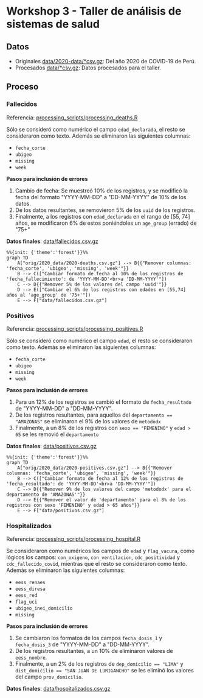# Workshop 3 - Taller de análisis de sistemas de salud

## Datos

- Originales [data/2020-data/*csv.gz](data/2020-data/): Del año 2020 de COVID-19 de Perú.
- Procesados [data/*csv.gz](data/): Datos procesados para el taller.

## Proceso

### Fallecidos

Referencia: [processing_scripts/processing_deaths.R](processing_scripts/processing_deaths.R)

Sólo se consideró como numérico el campo `edad_declarada`, el resto se consideraron como texto. Además se eliminaron las siguientes columnas:

- `fecha_corte`
- `ubigeo`
- `missing`
- `week`

**Pasos para inclusión de errores**

1. Cambio de fecha: Se muestreó 10% de los registros, y se modificó la fecha del formato "YYYY-MM-DD" a "DD-MM-YYYY" de 10% de los datos.
2. De los datos resultantes, se removieron 5% de los `uuid` de los registros.
3. Finalmente, a los registros con `edad_declarada` en el rango de [55, 74] años, se modificaron 6% de estos poniéndoles un `age_group` (errado) de "75+"

**Datos finales**: [data/fallecidos.csv.gz](data/fallecidos.csv.gz)

```mermaid
%%{init: {'theme':'forest'}}%%
graph TD
    A["orig/2020_data/2020-deaths.csv.gz"] --> B{{"Remover columnas: 'fecha_corte', 'ubigeo', 'missing', 'week'"}}
    B --> C(["Cambiar formato de fecha al 10% de los registros de 'fecha_fallecimiento': de 'YYYY-MM-DD'<br>a 'DD-MM-YYYY'"])
    C --> D{{"Remover 5% de los valores del campo 'uuid'"}}
    D --> E(["Cambiar el 6% de los registros con edades en [55,74] años al 'age_group' de '75+'"])
    E --> F["data/fallecidos.csv.gz"]
```


### Positivos

Referencia: [processing_scripts/processing_positives.R](processing_scripts/processing_positives.R)

Sólo se consideró como numérico el campo `edad`, el resto se consideraron como texto. Además se eliminaron las siguientes columnas:

- `fecha_corte`
- `ubigeo`
- `missing`
- `week`

**Pasos para inclusión de errores**

1. Para un 12% de los registros se cambió el formato de `fecha_resultado` de "YYYY-MM-DD" a "DD-MM-YYYY".
2. De los registros resultantes, para aquellos del `departamento == "AMAZONAS"` se eliminaron el 9% de los valores de `metododx`
3. Finalmente, a un 8% de los registros con `sexo == "FEMENINO"` y `edad > 65` se les removió el `departamento`

**Datos finales**: [data/positivos.csv.gz](data/positivos.csv.gz)

```mermaid
%%{init: {'theme':'forest'}}%%
graph TD
    A["orig/2020_data/2020-positives.csv.gz"] --> B{{"Remover columnas: 'fecha_corte', 'ubigeo', 'missing', 'week'"}}
    B --> C(["Cambiar formato de fecha al 12% de los registros de 'fecha_resultado': de 'YYYY-MM-DD'<br>a 'DD-MM-YYYY'"])
    C --> D{{"Remover 9% de los valores del campo 'metododx' para el departamento de 'AMAZONAS'"}}
    D --> E{{"Remover el valor de 'departamento' para el 8% de los registros con sexo 'FEMENINO' y edad > 65 años"}}
    E --> F["data/positivos.csv.gz"]
```

### Hospitalizados

Referencia: [processing_scripts/processing_hospital.R](processing_scripts/processing_hospital.R)


Se consideraron como numéricos los campos de `edad` y `flag_vacuna`, como lógicos los campos: `con_oxigeno`, `con_ventilacion`, `cdc_positividad` y `cdc_fallecido_covid`, mientras que el resto se consideraron como texto. Además se eliminaron las siguientes columnas:

- `eess_renaes`
- `eess_diresa`
- `eess_red`
- `flag_uci`
- `ubigeo_inei_domicilio`
- `missing`

**Pasos para inclusión de errores**

1. Se cambiaron los formatos de los campos `fecha_dosis_1` y `fecha_dosis_3` de "YYYY-MM-DD" a "DD-MM-YYYY".
2. De los registros resultantes, a un 10% de eliminaron valores de `eess_nombre`.
3. Finalmente, a un 2% de los registros de `dep_domicilio == "LIMA"` y `dist_domicilio == "SAN JUAN DE LURIGANCHO"` se les eliminó los valores del campo `prov_domicilio`.

**Datos finales**: [data/hospitalizados.csv.gz](data/hospitalizados.csv.gz)
